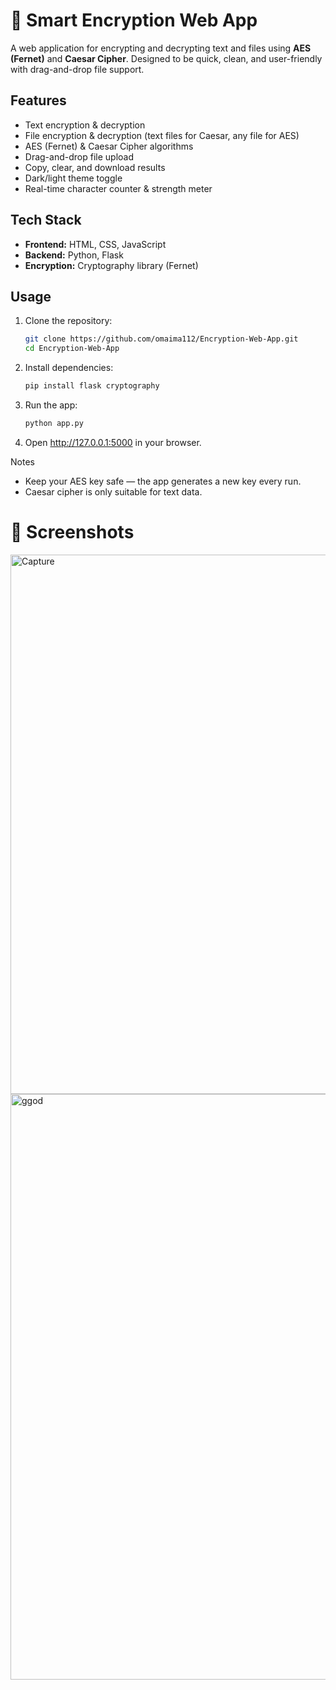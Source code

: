 # 🔐 Smart Encryption Web App

A web application for encrypting and decrypting text and files using **AES (Fernet)** and **Caesar Cipher**. Designed to be quick, clean, and user-friendly with drag-and-drop file support.

## Features

- Text encryption & decryption
- File encryption & decryption (text files for Caesar, any file for AES)
- AES (Fernet) & Caesar Cipher algorithms
- Drag-and-drop file upload
- Copy, clear, and download results
- Dark/light theme toggle
- Real-time character counter & strength meter

## Tech Stack

- **Frontend:** HTML, CSS, JavaScript  
- **Backend:** Python, Flask  
- **Encryption:** Cryptography library (Fernet)  

## Usage

1. Clone the repository:
   ```bash
   git clone https://github.com/omaima112/Encryption-Web-App.git
   cd Encryption-Web-App

2. Install dependencies:
   ```bash
   pip install flask cryptography

3. Run the app:
   ```bash
   python app.py

4. Open http://127.0.0.1:5000
 in your browser.

Notes

- Keep your AES key safe — the app generates a new key every run.
- Caesar cipher is only suitable for text data.

  
# 📸 Screenshots
<img width="1100" height="863" alt="Capture" src="https://github.com/user-attachments/assets/6496e5f8-f920-440b-8c1c-5186e449dea1" />
<img width="1329" height="937" alt="ggod" src="https://github.com/user-attachments/assets/8b9f28da-cf4d-4e39-81dd-d46ef37c2c9f" />
